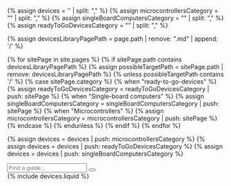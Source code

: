 <script type="text/javascript">

    var reportedSearchInputs = [];
    var searchPageCount = 0;

    document.onmousemove = function(e) {
        var event = e || window.event;
        window.mouseX = event.clientX;
        window.mouseY = event.clientY;
        if (checkMouseMoved()) {
            checkSearchInput();
        }
    };

    jqueryDefer(function () {
        $( document ).ready(function() {
            var searchInput = $('#searchGuideInput');
            searchInput.keyup(function () {
                window.typeMouseX = window.mouseX;
                window.typeMouseY = window.mouseY;
                filterGuides();
            });
            searchInput.blur(function () {
                checkSearchInput();
            });
            searchInput.focus(
                function () {
                    $(this).parent('#searchGuideBox').addClass('focused');
                }).blur(
                function () {
                    $(this).parent('#searchGuideBox').removeClass('focused');
                });
            filterGuides();
        });
    });

    function checkMouseMoved () {
        if (typeof window.typeMouseX === "undefined" || typeof window.typeMouseY === "undefined") {
            return false;
        }
        return window.typeMouseX !== window.mouseX && window.typeMouseY !== window.mouseY;
    }

    function filterGuides() {
        $('.guides-list').find('.guide-container').removeClass('hidden');
        var guidesBlock = $('.guides-block').not('.filtered');
        guidesBlock.removeClass('hidden');
        searchPageCount = 0;
        var searchText = $('#searchGuideInput').val();

        var keywords = searchText.split(' ');
        if (keywords && keywords.length) {
            var keyRegexps = [];
            for (var i=0;i<keywords.length;i++) {
                if (keywords[i].length) {
                    keyRegexps.push(new RegExp(keywords[i].toLowerCase()));
                }
            }
            guidesBlock.each( function() {
                var containers = $( this ).find('.guide-container');
                var total = containers.length;
                containers.each( function() {
                    var paragraphs = $(this).find('p');
                    var text = '';
                    paragraphs.each( function() {
                        text += $(this).html();
                        text += ' ';
                    });
                    var matches = testKeywords(keyRegexps, text.toLowerCase());
                    if (!matches) {
                        $( this ).addClass('hidden');
                        total--;
                    }
                });
                searchPageCount += total;
                if (!total) {
                    $( this ).addClass('hidden');
                }
            });
        }
    }
    
    function testKeywords(keyRegexps, input) {
        var result = true;
        for (var i=0;i<keyRegexps.length;i++) {
            result = result && keyRegexps[i].test(input);
        }
        return result;
    }

    function checkSearchInput() {
        var searchText = $('#searchGuideInput').val().trim();
        if (searchText.length >=3 && reportedSearchInputs.indexOf(searchText) === -1) {
            reportSearchInput(searchText);
            reportedSearchInputs.push(searchText);
        }
    }

    function reportSearchInput(searchText) {

        if (!ga.hasOwnProperty("loaded") || ga.loaded !== true) {
            return;
        }

        ga(
            "send", "event", "Guides", "search",
            searchText, searchPageCount
        );
    }
    
</script>

{% assign devices = '' | split: "," %}
{% assign microcontrollersCategory = "" | split: "," %}
{% assign singleBoardComputersCategory = "" | split: "," %}
{% assign readyToGoDevicesCategory = "" | split: "," %}

{% assign devicesLibraryPagePath = page.path | remove: ".md" | append: '/' %}

{% for sitePage in site.pages %}
    {% if sitePage.path contains devicesLibraryPagePath %}
        {% assign possibleTargetPath = sitePage.path | remove: devicesLibraryPagePath %}
        {% unless possibleTargetPath contains '/' %}
            {% case sitePage.category %}
                {% when "ready-to-go-devices" %}
                    {% assign readyToGoDevicesCategory = readyToGoDevicesCategory | push: sitePage %}
                {% when "Single-board computers" %}
                    {% assign singleBoardComputersCategory = singleBoardComputersCategory | push: sitePage %}
                {% when "Microcontrollers" %}
                    {% assign microcontrollersCategory = microcontrollersCategory | push: sitePage %}
            {% endcase %}
        {% endunless %}
    {% endif %}
{% endfor %}

{% assign devices = devices | push: microcontrollersCategory %}
{% assign devices = devices | push: readyToGoDevicesCategory %}
{% assign devices = devices | push: singleBoardComputersCategory %}

<div class="guides">
    <div class="filter-panel">
        <div id="searchGuideBox">
            <input type="text" id="searchGuideInput" placeholder="Find a guide...">
            <button class="searchButton"></button>
        </div>
    </div>
    {% include devices.liquid %}
</div>

